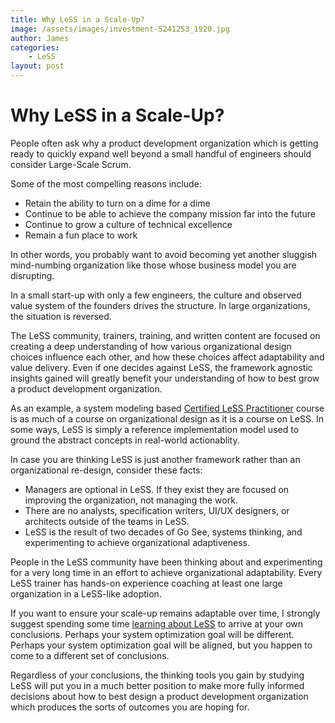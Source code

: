```yaml
---
title: Why LeSS in a Scale-Up?
image: /assets/images/investment-5241253_1920.jpg
author: James
categories:
    - LeSS
layout: post
---
```


# Why LeSS in a Scale-Up?

People often ask why a product development organization which is getting ready to quickly expand well beyond a small handful of engineers should consider Large-Scale Scrum. 

Some of the most compelling reasons include:
* Retain the ability to turn on a dime for a dime
* Continue to be able to achieve the company mission far into the future
* Continue to grow a culture of technical excellence
* Remain a fun place to work

In other words, you probably want to avoid becoming yet another sluggish mind-numbing organization like those whose business model you are disrupting.

In a small start-up with only a few engineers, the culture and observed value system of the founders drives the structure. In large organizations, the situation is reversed.

The LeSS community, trainers, training, and written content are focused on creating a deep understanding of how various organizational design choices influence each other, and how these choices affect adaptability and value delivery. Even if one decides against LeSS, the framework agnostic insights gained will greatly benefit your understanding of how to best grow a product development organization.

As an example, a system modeling based [Certified LeSS Practitioner]({{site.baseurl}}/clp/global/) course is as much of a course on organizational design as it is a course on LeSS. In some ways, LeSS is simply a reference implementation model used to ground the abstract concepts in real-world actionablity.

In case you are thinking LeSS is just another framework rather than an organizational re-design, consider these facts:

* Managers are optional in LeSS. If they exist they are focused on improving the organization, not managing the work.
* There are no analysts, specification writers, UI/UX designers, or architects outside of the teams in LeSS.
* LeSS is the result of two decades of Go See, systems thinking, and experimenting to achieve organizational adaptiveness.

People in the LeSS community have been thinking about and experimenting for a very long time in an effort to achieve organizational adaptability. Every LeSS trainer has hands-on experience coaching at least one large organization in a LeSS-like adoption.

If you want to ensure your scale-up remains adaptable over time, I strongly suggest spending some time [learning about LeSS]({{site.baseurl}}/blog/learning-about-less/) to arrive at your own conclusions. Perhaps your system optimization goal will be different. Perhaps your system optimization goal will be aligned, but you happen to come to a different set of conclusions. 

Regardless of your conclusions, the thinking tools you gain by studying LeSS will put you in a much better position to make more fully informed decisions about how to best design a product development organization which produces the sorts of outcomes you are hoping for.





